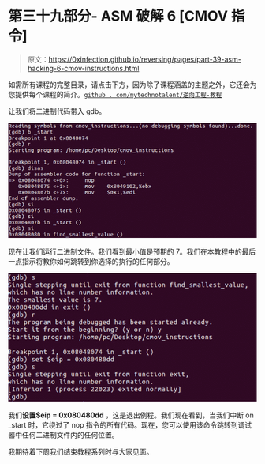 # 第三十九部分- ASM 破解 6 [CMOV 指令]

> 原文：<https://0xinfection.github.io/reversing/pages/part-39-asm-hacking-6-cmov-instructions.html>

如需所有课程的完整目录，请点击下方，因为除了课程涵盖的主题之外，它还会为您提供每个课程的简介。[`github . com/mytechnotalent/逆向工程-教程`](https://github.com/mytechnotalent/Reverse-Engineering-Tutorial)

让我们将二进制代码带入 gdb。

![](img/dee1e9cbd1aff8c306ecbc24440ce42c.png)

现在让我们运行二进制文件。我们看到最小值是预期的 7。我们在本教程中的最后一点指示将教你如何跳转到你选择的执行的任何部分。

![](img/89d4b691aef842b2333067d5e0df224a.png)

我们**设置$eip = 0x080480dd** ，这是退出例程。我们现在看到，当我们中断 on _start 时，它绕过了 nop 指令的所有代码。现在，您可以使用该命令跳转到调试器中任何二进制文件内的任何位置。

我期待着下周我们结束教程系列时与大家见面。